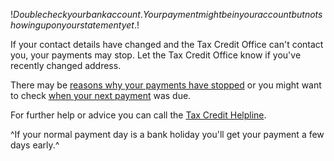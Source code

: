 $!Double check your bank account. Your payment might be in your account but not showing up on your statement yet.$!

If your contact details have changed and the Tax Credit Office can't contact you, your payments may stop. Let the Tax Credit Office know if you've recently changed address.

There may be [reasons why your payments have stopped](/your-tax-credits-go-down-or-stop "Your tax credits go down or stop") or you might want to check [when your next payment](/when-is-your-next-tax-credits-payment) was due.  

For further help or advice you can call the [Tax Credit Helpline](/contact-the-tax-credit-office "Contact the Tax Credit Helpline").

^If your normal payment day is a bank holiday you'll get your payment a few days early.^
